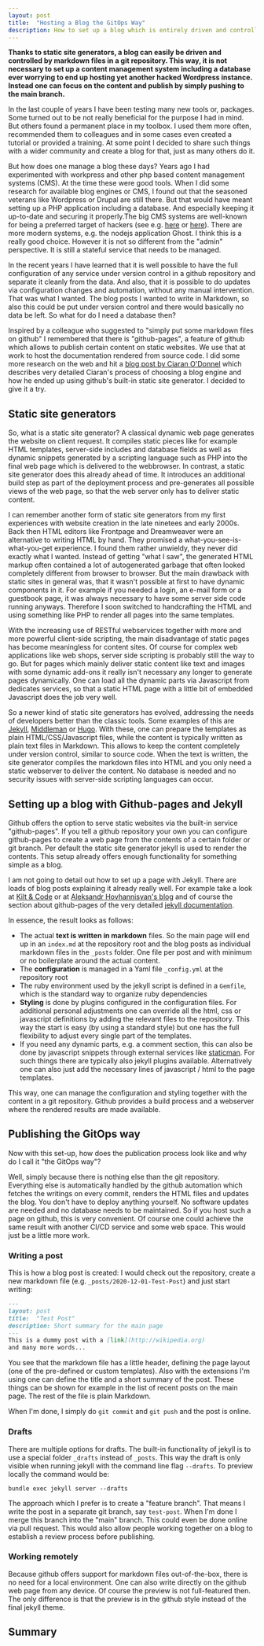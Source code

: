```yaml
---
layout: post
title:  "Hosting a Blog the GitOps Way"
description: How to set up a blog which is entirely driven and controlled by git. No database, no manual deployments, no manual updates.
---
```

**Thanks to static site generators, a blog can easily be driven and controlled by markdown files in a git repository. This way, it is not necessary to set up a content management system including a database ever worrying to end up hosting yet another hacked Wordpress instance. Instead one can focus on the content and publish by simply pushing to the main branch.**

In the last couple of years I have been testing many new tools or, packages. Some turned out to be not really beneficial for the purpose I had in mind. But others found a permanent place in my toolbox. I used them more often, recommended them to colleagues and in some cases even created a tutorial or provided a training. At some point I decided to share such things with a wider community and create a blog for that, just as many others do it.

But how does one manage a blog these days? Years ago I had experimented with workpress and other php based content management systems (CMS). At the time these were good tools. When I did some research for available blog engines or CMS, I found out that the seasoned veterans like Wordpress or Drupal are still there. But that would have meant setting up a PHP application including a database. And especially keeping it up-to-date and securing it properly.The big CMS systems are well-known for being a preferred target of hackers (see e.g. [here](https://www.imperva.com/blog/cms-security-tips/) or [here](https://www.wpwhitesecurity.com/why-malicious-hacker-target-wordpress/)). There are more modern systems, e.g. the nodejs application Ghost. I think this is a really good choice. However it is not so different from the "admin" perspective. It is still a stateful service that needs to be managed. 

In the recent years I have learned that it is well possible to have the full configuration of any service under version control in a github repository and separate it cleanly from the data. And also, that it is possible to do updates via configuration changes and automation, without any manual intervention. That was what I wanted. The blog posts I wanted to write in Markdown, so also this could be put under version control and there would basically no data be left. So what for do I need a database then?

Inspired by a colleague who suggested to "simply put some markdown files on github" I remembered that there is "github-pages", a feature of github which allows to publish certain content on static websites. We use that at work to host the documentation rendered from source code. I did some more research on the web and hit a [blog post by Ciaran O'Donnel](https://ciaranodonnell.dev/posts/switching-to-github-io/#what-blog-engines-have-i-tried) which describes very detailed Ciaran's process of choosing a blog engine and how he ended up using github's built-in static site generator. I decided to give it a try.

## Static site generators
So, what is a static site generator? A classical dynamic web page generates the website on client request. It compiles static pieces like for example HTML templates, server-side includes and database fields as well as dynamic snippets generated by a scripting language such as PHP into the final web page which is delivered to the webbrowser. In contrast, a static site generator does this already ahead of time. It introduces an additional build step as part of the deployment process and pre-generates all possible views of the web page, so that the web server only has to deliver static content.

I can remember another form of static site generators from my first experiences with website creation in the late ninetees and early 2000s. Back then HTML editors like Frontpage and Dreamweaver were an alternative to writing HTML by hand. They promised a what-you-see-is-what-you-get experience. I found them rather unwieldy, they never did exactly what I wanted. Instead of getting "what I saw", the generated HTML markup often contained a lot of autogenerated garbage that often looked completely different from browser to browser. But the main drawback with static sites in general was, that it wasn't possible at first to have dynamic components in it. For example if you needed a login, an e-mail form or a guestbook page, it was always necessary to have some server side code running anyways. Therefore I soon switched to handcrafting the HTML and using something like PHP to render all pages into the same templates.

With the increasing use of RESTful webservices together with more and more powerful client-side scripting, the main disadvantage of static pages has become meaningless for content sites. Of course for complex web applications like web shops, server side scripting is probably still the way to go. But for pages which mainly deliver static content like text and images with some dynamic add-ons it really isn't necessary any longer to generate pages dynamically. One can load all the dynamic parts via Javascript from dedicates services, so that a static HTML page with a little bit of embedded Javascript does the job very well.

So a newer kind of static site generators has evolved, addressing the needs of developers better than the classic tools. Some examples of this are [Jekyll](https://jekyllrb.com/), [Middleman](http://middlemanapp.com/) or [Hugo](http://gohugo.io/). With these, one can prepare the templates as plain HTML/CSS/Javascript files, while the content is typically written as plain text files in Markdown. This allows to keep the content completely under version control, similar to source code. When the text is written, the site generator compiles the markdown files into HTML and you only need a static webserver to deliver the content. No database is needed and no security issues with server-side scripting languages can occur.

## Setting up a blog with Github-pages and Jekyll
Github offers the option to serve static websites via the built-in service "github-pages". If you tell a github repository your own you can configure github-pages to create a web page from the contents of a certain folder or git branch. Per default the static site generator jekyll is used to render the contents. This setup already offers enough functionality for something simple as a blog.

I am not going to detail out how to set up a page with Jekyll. There are loads of blog posts explaining it already really well. For example take a look at [Kilt & Code](https://www.kiltandcode.com/2020/04/30/how-to-create-a-blog-using-jekyll-and-github-pages-on-windows/) or at [Aleksandr Hovhannisyan's blog](https://www.aleksandrhovhannisyan.com/blog/dev/getting-started-with-jekyll-and-github-pages/) and of course the section about github-pages of the very detailed [jekyll documentation](https://jekyllrb.com/docs/github-pages/).

In essence, the result looks as follows:

* The actual **text is written in markdown** files. So the main page will end up in an `index.md` at the repository root and the blog posts as individual markdown files in the `_posts` folder. One file per post and with minimum or no boilerplate around the actual content.
* The **configuration** is managed in a Yaml file `_config.yml` at the repository root
* The ruby environment used by the jekyll script is defined in a `Gemfile`, which is the standard way to organize ruby dependencies
* **Styling** is done by plugins configured in the configuration files. For additional personal adjustments one can override all the html, css or javascript definitions by adding the relevant files to the repository. This way the start is easy (by using a standard style) but one has the full flexibility to adjust every single part of the templates.
* If you need any dynamic parts, e.g. a comment section, this can also be done by javascript snippets through external services like [staticman](https://staticman.net/). For such things there are typically also jekyll plugins available. Alternatively one can also just add the necessary lines of javascript / html to the page templates.

This way, one can manage the configuration and styling together with the content in a git repository. Github provides a build process and a webserver where the rendered results are made available.

## Publishing the GitOps way
Now with this set-up, how does the publication process look like and why do I call it "the GitOps way"?

Well, simply because there is nothing else than the git repository. Everything else is automatically handled by the github automation which fetches the writings on every commit, renders the HTML files and updates the blog. You don't have to deploy anything yourself. No software updates are needed and no database needs to be maintained. So if you host such a page on github, this is very convenient. Of course one could achieve the same result with another CI/CD service and some web space. This would just be a little more work.

### Writing a post
This is how a blog post is created: I would check out the repository, create a new markdown file (e.g. `_posts/2020-12-01-Test-Post`) and just start writing:

```markdown
---
layout: post
title:  "Test Post"
description: Short summary for the main page
---
This is a dummy post with a [link](http://wikipedia.org) 
and many more words...
```

You see that the markdown file has a little header, defining the page layout (one of the pre-defined or custom templates). Also with the extensions I'm using one can define the title and a short summary of the post. These things can be shown for example in the list of recent posts on the main page. The rest of the file is plain Markdown.

When I'm done, I simply do `git commit` and `git push` and the post is online.

### Drafts
There are multiple options for drafts. The built-in functionality of jekyll is to use a special folder `_drafts` instead of `_posts`. This way the draft is only visible when running jekyll with the command line flag `--drafts`. To preview locally the command would be:
```shell
bundle exec jekyll server --drafts
```

The approach which I prefer is to create a "feature branch". That means I write the post in a separate git branch, say `test-post`. When I'm done I merge this branch into the "main" branch. This could even be done online via pull request. This would also allow people working together on a blog to establish a review process before publishing. 

### Working remotely
Because github offers support for markdown files out-of-the-box, there is no need for a local environment. One can also write directly on the github web page from any device. Of course the preview is not full-featured then. The only difference is that the preview is in the github style instead of the final jekyll theme.

## Summary

